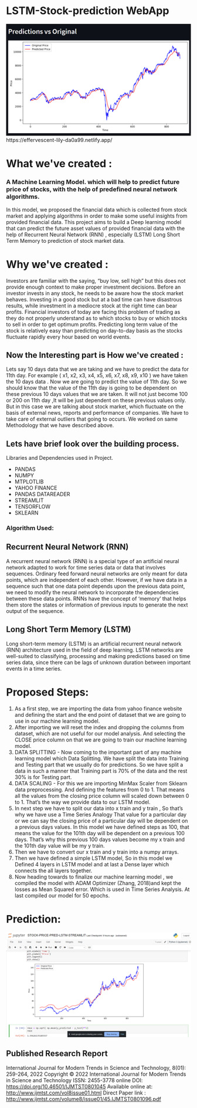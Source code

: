 # LSTM-Stock-prediction WebApp
<img src="Stock.png"/>
https://effervescent-lily-da0a99.netlify.app/

# What we've created :
### A Machine Learning Model. which will help to predict future price of stocks, with the help of predefined neural network algorithms.
In this model, we proposed the financial data which is collected from stock market and applying algorithms in order to make some useful insights from provided financial data. This project aims to build a Deep learning model that can predict the future asset values of provided financial data with the help of Recurrent Neural Network (RNN) , especially (LSTM) Long Short Term Memory to prediction of stock market data.

# Why we've created :
Investors are familiar with the saying, “buy low, sell high” but this does not provide enough context to make proper investment decisions. Before an investor invests in any stock, he needs to be aware how the stock market behaves. Investing in a good stock but at a bad time can have disastrous results, while investment in a mediocre stock at the right time can bear profits. Financial investors of today are facing this problem of trading as they do not properly understand as to which stocks to buy or which stocks to sell in order to get optimum profits. Predicting long term value of the stock is relatively easy than predicting on day-to-day basis as the stocks fluctuate rapidly every hour based on world events.

## Now the Interesting part is How we've created :
Lets say 10 days data that we are taking and we have to predict the data for 11th day. For example ( x1, x2, x3, x4, x5, x6, x7, x8, x9, x10 ) we have taken the 10 days data . Now we are going to predict the value of 11th day. So we should know that the value of the 11th day is going to be dependent on these previous 10 days values that we are taken. It will not just become 100 or 200 on 11th day ,It will be just dependent on these previous values only. But in this case we are talking about stock market, which fluctuate on the basis of external news, reports and performance of companies. We have to take care of external outliers that going to occurs. We worked on same Methodology that we have described above.

## Lets have brief look over the building process.
Libraries and Dependencies used in Project.
- PANDAS
- NUMPY
- MTPLOTLIB
- YAHOO FINANCE 
- PANDAS DATAREADER
- STREAMLIT
- TENSORFLOW
- SKLEARN

### Algorithm Used:
## Recurrent Neural Network (RNN)
A recurrent neural network (RNN) is a special type of an artificial neural network adapted to work for time series data or data that involves sequences. Ordinary feed forward neural networks are only meant for data points, which are independent of each other. However, if we have data in a sequence such that one data point depends upon the previous data point, we need to modify the neural network to incorporate the dependencies between these data points. RNNs have the concept of ‘memory’ that helps them store the states or information of previous inputs to generate the next output of the sequence.

## Long Short Term Memory (LSTM)
Long short-term memory (LSTM) is an artificial recurrent neural network (RNN) architecture used in the field of deep learning. LSTM networks are well-suited to classifying, processing and making predictions based on time series data, since there can be lags of unknown duration between important events in a time series.


# Proposed Steps:
1. As a first step, we are importing the data from yahoo finance website and defining the start and the end point of dataset that we are going to use in our machine learning model.
2. After importing we will reset the index and dropping the columns from dataset, which are not useful for our model analysis. And selecting the CLOSE price column on that we are going to train our machine learning model.
3. DATA SPLITTING - Now coming to the important part of any machine learning model which Data Splitting. We have split the data into Training and Testing part that we usually do for predictions. So we have split a data in such a manner that Training part is 70% of the data and the rest 30% is for Testing part.
4. DATA SCALING - For this we are importing MinMax Scaler from Sklearn data preprocessing. And defining the features from 0 to 1. That means all the values from the closing price column will scaled down between 0 to 1. That’s the way we provide data to our LSTM model.
5. In next step we have to split our data into x train and y train , So that’s why we have use a Time Series Analogy That value for a particular day or we can say the closing price of a particular day will be dependent on a previous days values. In this model we have defined steps as 100, that means the value for the 101th day will be dependent on a previous 100 days. That’s why this previous 100 days values become my x train and the 101th day value will be my y train.
6. Then we have to convert our x train and y train into a numpy arrays.
7. Then we have defined a simple LSTM model, So in this model we Defined 4 layers in LSTM model and at last a Dense layer which connects the all layers together.
8. Now heading towards to finalize our machine learning model , we compiled the model with ADAM Optimizer (Zhang, 2018)and kept the losses as Mean Squared error. Which is used in Time Series Analysis. At last compiled our model for 50 epochs.


# Prediction:
<img src="jupyter.png"/>

## Published Research Report
International Journal for Modern Trends in Science and Technology, 8(01): 259-264, 2022
Copyright © 2022 International Journal for Modern Trends in Science and Technology 
ISSN: 2455-3778 online
DOI: https://doi.org/10.46501/IJMTST0801045
Available online at: http://www.ijmtst.com/vol8issue01.html
Direct Paper link : http://www.ijmtst.com/volume8/issue01/45.IJMTST0801096.pdf

